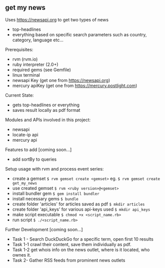 ## get my news
Uses https://newsapi.org to get two types of news
* top-headlines
* everything
based on specific search parameters such as country, category, language etc...

Prerequisites:
* rvm (rvm.io)
* ruby interpreter (2.0+)
* required gems (see Gemfile)
* linux terminal
* newsapi Key (get one from https://newsapi.org)
* mercury apiKey (get one from https://mercury.postlight.com)

Current State:
* gets top-headlines or everything
* saves result locally as pdf format

Modules and APIs involved in this project:
* newsapi
* locate-ip api
* mercury api

Features to add [coming soon...]
* add sortBy to queries

Setup usage with rvm and process event series:
* create a gemset
`$ rvm gemset create <gemset>`
eg. `$ rvm gemset create get_my_news`
* use created gemset
`$ rvm <ruby version>@<gemset>`
* install bundler gem
`$ gem install bundler`
* install necessary gems
`$ bundle`
* create folder 'articles' for articles saved as pdf
`$ mkdir articles`
* create folder 'api_keys' for various api-keys used
`$ mkdir api_keys`
* make script executable
`$ chmod +x <script_name.rb>`
* run script
`$ ./<script_name.rb>`


Further Development [coming soon...]
* Task 1 - Search DuckDuckGo for a specific term, open first 10 results
* Task 1-1 crawl their content, save them individually as pdf.
* Task 1-2 get whois info on the news outlet, where is it located, who ownes it.
* Task 2- Gather RSS feeds from prominent news outlets
